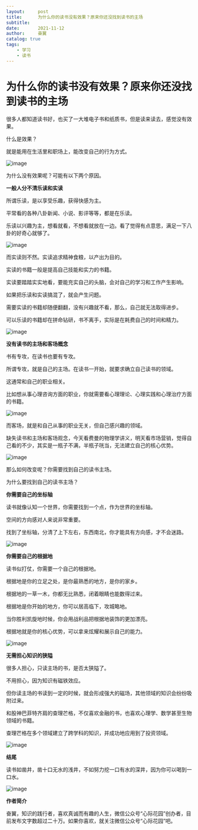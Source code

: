 ```yaml
---
layout:     post
title:      为什么你的读书没有效果？原来你还没找到读书的主场
subtitle:   
date:       2021-11-12
author:     奋翼
catalog: true
tags:
    - 学习
    - 读书
---
```


# 为什么你的读书没有效果？原来你还没找到读书的主场

很多人都知道读书好，也买了一大堆电子书和纸质书，但是读来读去，感觉没有效果。

什么是效果？

就是能用在生活里和职场上，能改变自己的行为方式。

![image](http://upload-images.jianshu.io/upload_images/64046-7878cfda47000433?imageMogr2/auto-orient/strip%7CimageView2/2/w/1240)

为什么没有效果呢？可能有以下两个原因。

**一般人分不清乐读和实读**

所谓乐读，是以享受乐趣，获得快感为主。

平常看的各种八卦新闻、小说、影评等等，都是在乐读。

乐读以兴趣为主，想看就看，不想看就放在一边。看了觉得有点意思，满足一下八卦的好奇心就够了。

![image](http://upload-images.jianshu.io/upload_images/64046-c5d4f1404bcecc75?imageMogr2/auto-orient/strip%7CimageView2/2/w/1240)

而实读则不然。实读追求精神食粮，以产出为目的。

实读的书籍一般是提高自己技能和实力的书籍。

实读要踏踏实实地看，要能充实自己的头脑，会对自己的学习和工作产生影响。

如果把乐读和实读搞混了，就会产生问题。

需要实读的书籍却随便翻翻，没有兴趣就不看，那么，自己就无法取得进步。

可以乐读的书籍却在拼命钻研，书不离手，实际是在耗费自己的时间和精力。

![image](http://upload-images.jianshu.io/upload_images/64046-d10b0d24890687af?imageMogr2/auto-orient/strip%7CimageView2/2/w/1240)

**没有读书的主场和客场概念**

书有专攻，在读书也要有专攻。

所谓专攻，就是自己的主场。在读书一开始，就要求确立自己读书的领域。

这通常和自己的职业相关。

比如想从事心理咨询方面的职业，你就需要看心理理论、心理实践和心理治疗方面的书籍。

![image](http://upload-images.jianshu.io/upload_images/64046-7042f608f29037fc?imageMogr2/auto-orient/strip%7CimageView2/2/w/1240)

而客场，就是和自己从事的职业无关，但自己感兴趣的领域。

缺失读书和主场和客场观念，今天看费曼的物理学讲义，明天看市场营销，觉得自己看的不少，其实是一瓶子不满，半瓶子咣当，无法建立自己的核心优势。

![image](http://upload-images.jianshu.io/upload_images/64046-134f78fc577a83e3?imageMogr2/auto-orient/strip%7CimageView2/2/w/1240)

那么如何改变呢？你需要找到自己的读书主场。

为什么要找到自己的读书主场？

**你需要自己的坐标轴**

读书就像认知一个世界，你需要找到一个点，作为世界的坐标轴。

空间的方向感对人来说非常重要。

找到了坐标轴，分清了上下左右，东西南北，你才能具有方向感，才不会迷路。

![image](http://upload-images.jianshu.io/upload_images/64046-5ade8f7b61f7ef02?imageMogr2/auto-orient/strip%7CimageView2/2/w/1240)

**你需要自己的根据地**

读书似打仗，你需要一个自己的根据地。

根据地是你的立足之处，是你最熟悉的地方，是你的家乡。

根据地的一草一木，你都无比熟悉，闭着眼睛也能数得过来。

根据地是你开始的地方，你可以居高临下，攻城略地。

当你胜利凯旋地时候，你会用战利品把根据地装饰的更加漂亮。

根据地就是你的核心优势，可以拿来炫耀和展示自己的能力。

![image](http://upload-images.jianshu.io/upload_images/64046-32920effb69387aa?imageMogr2/auto-orient/strip%7CimageView2/2/w/1240)

**无需担心知识的狭隘**

很多人担心，只读主场的书，是否太狭隘了。

不用担心，因为知识有磁铁效应。

但你读主场的书读到一定的时候，就会形成强大的磁场，其他领域的知识会纷纷吸附过来。

和股神巴菲特齐肩的查理芒格，不仅喜欢金融的书，也喜欢心理学、数学甚至生物领域的书籍。

查理芒格在多个领域建立了跨学科的知识，并成功地应用到了投资领域。

![image](http://upload-images.jianshu.io/upload_images/64046-d5720d9e0beb6f0d?imageMogr2/auto-orient/strip%7CimageView2/2/w/1240)

**结尾**

读书如凿井，凿十口无水的浅井，不如努力挖一口有水的深井，因为你可以喝到一口水。

![image](http://upload-images.jianshu.io/upload_images/64046-7780430768379412?imageMogr2/auto-orient/strip%7CimageView2/2/w/1240)

**作者简介**

奋翼，知识的践行者，喜欢真诚而有趣的人生，微信公众号“心际花园”创办者，目前发布文字数超过二十万。如果你喜欢，就关注微信公众号“心际花园”吧。
